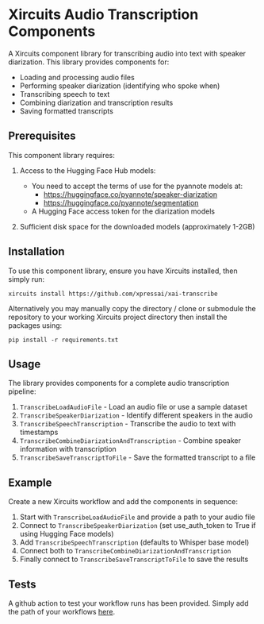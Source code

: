 # Xircuits Audio Transcription Components

A Xircuits component library for transcribing audio into text with speaker diarization. This library provides components for:

- Loading and processing audio files
- Performing speaker diarization (identifying who spoke when)
- Transcribing speech to text
- Combining diarization and transcription results
- Saving formatted transcripts

## Prerequisites

This component library requires:

1. Access to the Hugging Face Hub models:
   - You need to accept the terms of use for the pyannote models at:
     - https://huggingface.co/pyannote/speaker-diarization
     - https://huggingface.co/pyannote/segmentation
   - A Hugging Face access token for the diarization models

2. Sufficient disk space for the downloaded models (approximately 1-2GB)

## Installation

To use this component library, ensure you have Xircuits installed, then simply run:

```
xircuits install https://github.com/xpressai/xai-transcribe
```

Alternatively you may manually copy the directory / clone or submodule the repository to your working Xircuits project directory then install the packages using:

```
pip install -r requirements.txt
```

## Usage

The library provides components for a complete audio transcription pipeline:

1. `TranscribeLoadAudioFile` - Load an audio file or use a sample dataset
2. `TranscribeSpeakerDiarization` - Identify different speakers in the audio
3. `TranscribeSpeechTranscription` - Transcribe the audio to text with timestamps
4. `TranscribeCombineDiarizationAndTranscription` - Combine speaker information with transcription
5. `TranscribeSaveTranscriptToFile` - Save the formatted transcript to a file

## Example

Create a new Xircuits workflow and add the components in sequence:
1. Start with `TranscribeLoadAudioFile` and provide a path to your audio file
2. Connect to `TranscribeSpeakerDiarization` (set use_auth_token to True if using Hugging Face models)
3. Add `TranscribeSpeechTranscription` (defaults to Whisper base model)
4. Connect both to `TranscribeCombineDiarizationAndTranscription`
5. Finally connect to `TranscribeSaveTranscriptToFile` to save the results

## Tests
A github action to test your workflow runs has been provided. Simply add the path of your workflows [here](.github/workflows/run-workflow-tests.yml#L11).
